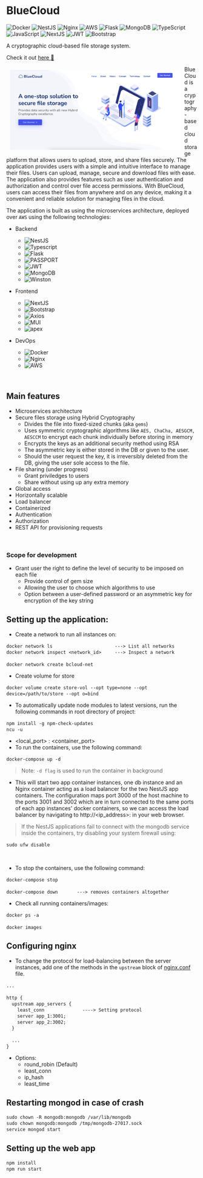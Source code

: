 # BlueCloud 

![Docker](https://img.shields.io/badge/docker-%230db7ed.svg?style=for-the-badge&logo=docker&logoColor=white)
![NestJS](https://img.shields.io/badge/nestjs-%23E0234E.svg?style=for-the-badge&logo=nestjs&logoColor=white)
![Nginx](https://img.shields.io/badge/nginx-%23009639.svg?style=for-the-badge&logo=nginx&logoColor=white)
![AWS](https://img.shields.io/badge/AWS-%23FF9900.svg?style=for-the-badge&logo=amazon-aws&logoColor=white)
![Flask](https://img.shields.io/badge/flask-%23000.svg?style=for-the-badge&logo=flask&logoColor=white)
![MongoDB](https://img.shields.io/badge/MongoDB-%234ea94b.svg?style=for-the-badge&logo=mongodb&logoColor=white)
![TypeScript](https://img.shields.io/badge/typescript-%23007ACC.svg?style=for-the-badge&logo=typescript&logoColor=white)
![JavaScript](https://img.shields.io/badge/javascript-%23323330.svg?style=for-the-badge&logo=javascript&logoColor=%23F7DF1E)
![NextJS](https://img.shields.io/badge/next.js-000000?style=for-the-badge&logo=nextdotjs&logoColor=white)
![JWT](https://img.shields.io/badge/JWT-black?style=for-the-badge&logo=JSON%20web%20tokens)
![Bootstrap](https://img.shields.io/badge/bootstrap-%23563D7C.svg?style=for-the-badge&logo=bootstrap&logoColor=white)

A cryptographic cloud-based file storage system.

Check it out [here 🔗](http://3.104.70.53/)

<img src="docs\assets\img\landing-page.png" align="left" width="450" hspace="10" vspace="10">

BlueCloud is a cryptography-based cloud storage platform that allows users to upload, store, and share files securely. The application provides users with a simple and intuitive interface to manage their files. Users can upload, manage, secure and download files with ease. The application also provides features such as user authentication and authorization and control over file access permissions. With BlueCloud, users can access their files from anywhere and on any device, making it a convenient and reliable solution for managing files in the cloud. 

The application is built as using the microservices architecture, deployed over `AWS` using the following technologies:
- Backend
  - <img alt="NestJS" src="https://img.shields.io/badge/NestJS-•-orange" />
  - <img alt="Typescript" src="https://img.shields.io/badge/TS/JS-•-pink" />
  - <img alt="Flask" src="https://img.shields.io/badge/Flask-•-brown" />
  - <img alt="PASSPORT" src="https://img.shields.io/badge/Passport-•-yellow" />
  - <img alt="JWT" src="https://img.shields.io/badge/JWT-•-peach" /> 
  - <img alt="MongoDB" src="https://img.shields.io/badge/MongoDB-•-green" /> 
  - <img alt="Winston" src="https://img.shields.io/badge/Winston-•-yellow" />

- Frontend
  - <img alt="NextJS" src="https://img.shields.io/badge/NextJS-•-brown" />
  - <img alt="Bootstrap" src="https://img.shields.io/badge/Bootstrap-•-black" /> 
  - <img alt="Axios" src="https://img.shields.io/badge/Axios-•-orange" />
  - <img alt="MUI" src="https://img.shields.io/badge/MUI-•-brown" />
  - <img alt="apex" src="https://img.shields.io/badge/ApexCharts-•-violet" />

- DevOps
  - <img alt="Docker" src="https://img.shields.io/badge/Docker-•-blue" />
  - <img alt="Nginx" src="https://img.shields.io/badge/Nginx-•-violet" />
  - <img alt="AWS" src="https://img.shields.io/badge/AWS-•-brown" />

<br>

## Main features
- Microservices architecture
- Secure files storage using Hybrid Cryptography
  - Divides the file into fixed-sized chunks (aka `gems`)
  - Uses symmetric cryptographic algorithms like `AES, ChaCha, AESGCM, AESCCM` to encrypt each chunk individually before storing in memory
  - Encrypts the keys as an additional security method using RSA
  - The asymmetric key is either stored in the DB or given to the user.
  - Should the user request the key, it is irreversibly deleted from the DB, giving the user sole access to the file.
- File sharing (under progress)
  - Grant priviledges to users
  - Share without using up any extra memory
- Global access
- Horizontally scalable
- Load balancer
- Containerized
- Authentication
- Authorization
- REST API for provisioning requests

<br>

### Scope for development
- Grant user the right to define the level of security to be imposed on each file
  - Provide control of gem size
  - Allowing the user to choose which algorithms to use
  - Option between a user-defined password or an asymmetric key for encryption of the key string


## Setting up the application:

- Create a network to run all instances on: 
```
docker network ls                       ---> List all networks
docker network inspect <network_id>     ---> Inspect a network

docker network create bcloud-net
```
- Create volume for store
```
docker volume create store-vol --opt type=none --opt device=/path/to/store --opt o=bind
```

- To automatically update node modules to latest versions, run the following commands in root directory of project: 
```
npm install -g npm-check-updates
ncu -u
```
- <local_port> : <container_port>
- To run the containers, use the following command: 

```
docker-compose up -d
```
> Note: `-d flag` is used to run the container in background

- This will start two app container instances, one db instance and an Nginx container acting as a load balancer for the two NestJS app containers. The configuration maps port 3000 of the host machine to the ports 3001 and 3002 which are in turn connected to the same ports of each app instances' docker containers, so we can access the load balancer by navigating to http://<ip_address>:<port> in your web browser.

> If the NestJS applications fail to connect with the mongodb service inside the containers, try disabling your system firewall using:
```
sudo ufw disable
```

<br>

- To stop the containers, use the following command: 

```
docker-compose stop

docker-compose down       ---> removes containers altogether
```

- Check all running containers/images:
```
docker ps -a

docker images
```

## Configuring nginx 

- To change the protocol for load-balancing between the server instances, add one of the methods in the `upstream` block of [nginx.conf](load-balancer/nginx.conf) file.

```
...

http {
  upstream app_servers {
    least_conn              ----> Setting protocol
    server app_1:3001;
    server app_2:3002;
  }

  ...
}

```

- Options:
    - round_robin (Default)
    - least_conn
    - ip_hash
    - least_time

## Restarting mongod in case of crash

```
sudo chown -R mongodb:mongodb /var/lib/mongodb 
sudo chown mongodb:mongodb /tmp/mongodb-27017.sock
service mongod start
```

## Setting up the web app

```
npm install
npm run start
```
